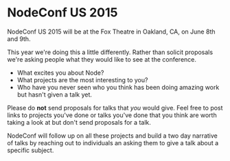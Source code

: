 # NodeConf US 2015

NodeConf US 2015 will be at the Fox Theatre in Oakland, CA, on June 8th and 9th.

This year we're doing this a little differently. Rather than solicit proposals we're asking people what they would like to see at the conference.

* What excites you about Node?
* What projects are the most interesting to you?
* Who have you never seen who you think has been doing amazing work but hasn't given a talk yet.

Please do **not** send proposals for talks that *you* would give. Feel free to post links to projects you've done or talks you've done that you think are worth taking a look at but don't send proposals for a talk.

NodeConf will follow up on all these projects and build a two day narrative of talks by reaching out to individuals an asking them to give a talk about a specific subject.
